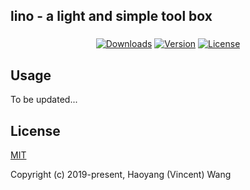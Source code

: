 ## lino - a light and simple tool box
### 

<p align="center">
  <a href="https://npmcharts.com/compare/lino?minimal=true"><img src="https://img.shields.io/npm/dm/lino.svg" alt="Downloads"></a>
  <a href="https://www.npmjs.com/package/lino"><img src="https://img.shields.io/npm/v/lino.svg" alt="Version"></a>
  <a href="https://www.npmjs.com/package/lino"><img src="https://img.shields.io/npm/l/lino.svg" alt="License"></a>
</p>

## Usage

To be updated...

## License

[MIT](http://opensource.org/licenses/MIT)

Copyright (c) 2019-present, Haoyang (Vincent) Wang
